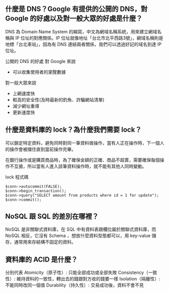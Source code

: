 ## 什麼是 DNS？Google 有提供的公開的 DNS，對 Google 的好處以及對一般大眾的好處是什麼？
DNS 為 Domain Name System 的縮寫，中文為網域名稱系統，用來建立網域名稱與 IP 位址的對應關係。IP 位址就像地址「台北市北平西路3號」，網域名稱則是地標「台北車站」，因為有 DNS 連結兩者關係，我們可以透過好記的域名到達 IP 位址。

公開的 DNS 的好處
對 Google 來說
- 可以收集使用者的瀏覽數據

對一般大眾來說
- 上網速度快
- 較高的安全性(及時最新的釣魚、詐騙網站清單)
- 減少網址重導
- 更新速度快


## 什麼是資料庫的 lock？為什麼我們需要 lock？
可以鎖定特定資料，避免同時對同一筆資料做操作，當有人正在操作時，下一個人的操作會被擋住直到當前操作完畢。

在銀行操作或是購買商品時，為了確保金額的正確、商品不超賣，需要確保每個操作不互搶，所以當有人進入該筆資料操作時，就不能有其他人同時變動。

lock 程式碼
```sql=
$conn->autocommit(FALSE);  
$conn->begin_transaction();  
$conn->query("SELECT amount from products where id = 1 for update");  
$conn->commit();  
```

## NoSQL 跟 SQL 的差別在哪裡？
NoSQL 是非關聯式資料庫，在 SQL 中有資料表跟欄位屬於關聯式資料庫，而 NoSQL 相反，它沒有 Schema ，想放什麼資料型態都可以，用 key-value 儲存，通常用來存結構不固定的資料。

## 資料庫的 ACID 是什麼？
分別代表
Atomicity（原子性）: 只能全部成功或全部失敗
Consistency（一致性）: 維持資料的一致性，轉出去的錢跟對方收的錢要一樣
Isolation（隔離性）: 不能同時改同一個值
Durability（持久性）: 交易成功後，資料不會不見